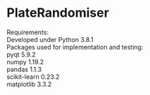 # PlateRandomiser

Requirements:\
Developed under Python 3.8.1\
Packages used for implementation and testing:\
pyqt 5.9.2\
numpy 1.19.2\
pandas 1.1.3\
scikit-learn 0.23.2\
matplotlib 3.3.2
